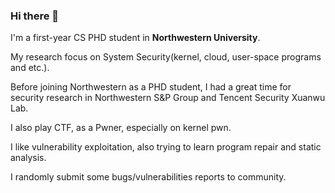 ### Hi there 👋

I'm a first-year CS PHD student in **Northwestern University**.

My research focus on System Security(kernel, cloud, user-space programs and etc.).

Before joining Northwestern as a PHD student, I had a great time for security research in Northwestern S&P Group and Tencent Security Xuanwu Lab.

I also play CTF, as a Pwner, especially on kernel pwn.

I like vulnerability exploitation, also trying to learn program repair and static analysis.

I randomly submit some bugs/vulnerabilities reports to community.
<!--
**haruki3hhh/haruki3hhh** is a ✨ _special_ ✨ repository because its `README.md` (this file) appears on your GitHub profile.

Here are some ideas to get you started:

- 🔭 I’m currently working on ...
- 🌱 I’m currently learning ...
- 👯 I’m looking to collaborate on ...
- 🤔 I’m looking for help with ...
- 💬 Ask me about ...
- 📫 How to reach me: ...
- 😄 Pronouns: ...
- ⚡ Fun fact: ...
-->
